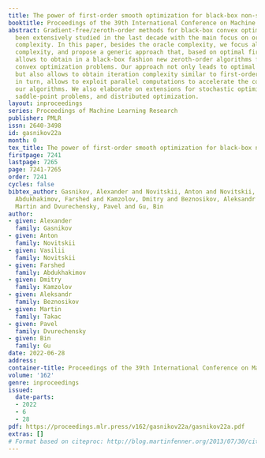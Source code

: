 ```yaml
---
title: The power of first-order smooth optimization for black-box non-smooth problems
booktitle: Proceedings of the 39th International Conference on Machine Learning
abstract: Gradient-free/zeroth-order methods for black-box convex optimization have
  been extensively studied in the last decade with the main focus on oracle calls
  complexity. In this paper, besides the oracle complexity, we focus also on iteration
  complexity, and propose a generic approach that, based on optimal first-order methods,
  allows to obtain in a black-box fashion new zeroth-order algorithms for non-smooth
  convex optimization problems. Our approach not only leads to optimal oracle complexity,
  but also allows to obtain iteration complexity similar to first-order methods, which,
  in turn, allows to exploit parallel computations to accelerate the convergence of
  our algorithms. We also elaborate on extensions for stochastic optimization problems,
  saddle-point problems, and distributed optimization.
layout: inproceedings
series: Proceedings of Machine Learning Research
publisher: PMLR
issn: 2640-3498
id: gasnikov22a
month: 0
tex_title: The power of first-order smooth optimization for black-box non-smooth problems
firstpage: 7241
lastpage: 7265
page: 7241-7265
order: 7241
cycles: false
bibtex_author: Gasnikov, Alexander and Novitskii, Anton and Novitskii, Vasilii and
  Abdukhakimov, Farshed and Kamzolov, Dmitry and Beznosikov, Aleksandr and Takac,
  Martin and Dvurechensky, Pavel and Gu, Bin
author:
- given: Alexander
  family: Gasnikov
- given: Anton
  family: Novitskii
- given: Vasilii
  family: Novitskii
- given: Farshed
  family: Abdukhakimov
- given: Dmitry
  family: Kamzolov
- given: Aleksandr
  family: Beznosikov
- given: Martin
  family: Takac
- given: Pavel
  family: Dvurechensky
- given: Bin
  family: Gu
date: 2022-06-28
address:
container-title: Proceedings of the 39th International Conference on Machine Learning
volume: '162'
genre: inproceedings
issued:
  date-parts:
  - 2022
  - 6
  - 28
pdf: https://proceedings.mlr.press/v162/gasnikov22a/gasnikov22a.pdf
extras: []
# Format based on citeproc: http://blog.martinfenner.org/2013/07/30/citeproc-yaml-for-bibliographies/
---
```

